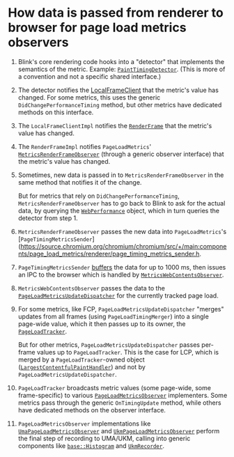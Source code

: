 # How data is passed from renderer to browser for page load metrics observers

1. Blink's core rendering code hooks into a "detector" that implements the
   semantics of the metric.  Example:
   [`PaintTimingDetector`](https://source.chromium.org/chromium/chromium/src/+/main:third_party/blink/renderer/core/paint/paint_timing_detector.cc).
   (This is more of a convention and not a specific shared interface.)

2. The detector notifies the
   [LocalFrameClient](https://source.chromium.org/chromium/chromium/src/+/main:third_party/blink/renderer/core/frame/local_frame_client.h)
   that the metric's value has changed.  For some metrics, this uses the generic
   `DidChangePerformanceTiming` method, but other metrics have dedicated methods
   on this interface.

3. The `LocalFrameClientImpl` notifies the
   [`RenderFrame`](https://source.chromium.org/chromium/chromium/src/+/main:content/public/renderer/render_frame.h)
   that the metric's value has changed.

4. The `RenderFrameImpl` notifies `PageLoadMetrics`'
   [`MetricsRenderFrameObserver`](https://source.chromium.org/chromium/chromium/src/+/main:components/page_load_metrics/renderer/metrics_render_frame_observer.h)
   (through a generic observer interface) that the metric's value has changed.

5. Sometimes, new data is passed in to `MetricsRenderFrameObserver` in the same
   method that notifies it of the change.
   
   But for metrics that rely on `DidChangePerformanceTiming`,
   `MetricsRenderFrameObserver` has to go back to Blink to ask for the actual
   data, by querying the [`WebPerformance`](https://source.chromium.org/chromium/chromium/src/+/main:third_party/blink/public/web/web_performance.h)
   object, which in turn queries the detector from step 1.

6. `MetricsRenderFrameObserver` passes the new data into `PageLoadMetrics`'s
   [`PageTimingMetricsSender`](https://source.chromium.org/chromium/chromium/src/+/main:components/page_load_metrics/renderer/page_timing_metrics_sender.h.

7. `PageTimingMetricsSender` [buffers](http://go/plm-flushing) the data for up
   to 1000 ms, then issues an IPC to the browser which is handled by
   [`MetricsWebContentsObserver`](https://source.chromium.org/chromium/chromium/src/+/main:components/page_load_metrics/browser/metrics_web_contents_observer.h).

8. `MetricsWebContentsObserver` passes the data to the
   [`PageLoadMetricsUpdateDispatcher`](https://source.chromium.org/chromium/chromium/src/+/main:components/page_load_metrics/browser/page_load_metrics_update_dispatcher.h)
   for the currently tracked page load.

9. For some metrics, like FCP, `PageLoadMetricsUpdateDispatcher` "merges"
   updates from all frames (using `PageLoadTimingMerger`) into a single
   page-wide value, which it then passes up to its owner, the
   [`PageLoadTracker`](https://source.chromium.org/chromium/chromium/src/+/main:components/page_load_metrics/browser/page_load_tracker.h).
   
   But for other metrics, `PageLoadMetricsUpdateDispatcher` passes per-frame
   values up to `PageLoadTracker`.  This is the case for LCP, which is merged by
   a `PageLoadTracker`-owned object
   ([`LargestContentfulPaintHandler`](https://source.chromium.org/chromium/chromium/src/+/main:components/page_load_metrics/browser/observers/core/largest_contentful_paint_handler.h))
   and not by `PageLoadMetricsUpdateDispatcher`.

10. `PageLoadTracker` broadcasts metric values (some page-wide, some
    frame-specific) to various
    [`PageLoadMetricsObserver`](https://source.chromium.org/chromium/chromium/src/+/main:components/page_load_metrics/browser/page_load_metrics_observer.h)
    implementers.  Some metrics pass through the generic `OnTimingUpdate`
    method, while others have dedicated methods on the observer interface.

11. `PageLoadMetricsObserver` implementations like
    [`UmaPageLoadMetricsObserver`](https://source.chromium.org/chromium/chromium/src/+/main:components/page_load_metrics/browser/observers/core/uma_page_load_metrics_observer.h)
    and [`UkmPageLoadMetricsObserver`](https://source.chromium.org/chromium/chromium/src/+/main:chrome/browser/page_load_metrics/observers/core/ukm_page_load_metrics_observer.h)
    perform the final step of recording to UMA/UKM, calling into generic
    components like
    [`base::Histogram`](https://source.chromium.org/chromium/chromium/src/+/main:base/metrics/histogram.h)
    and
    [`UkmRecorder`](https://source.chromium.org/chromium/chromium/src/+/main:services/metrics/public/cpp/ukm_recorder.h).